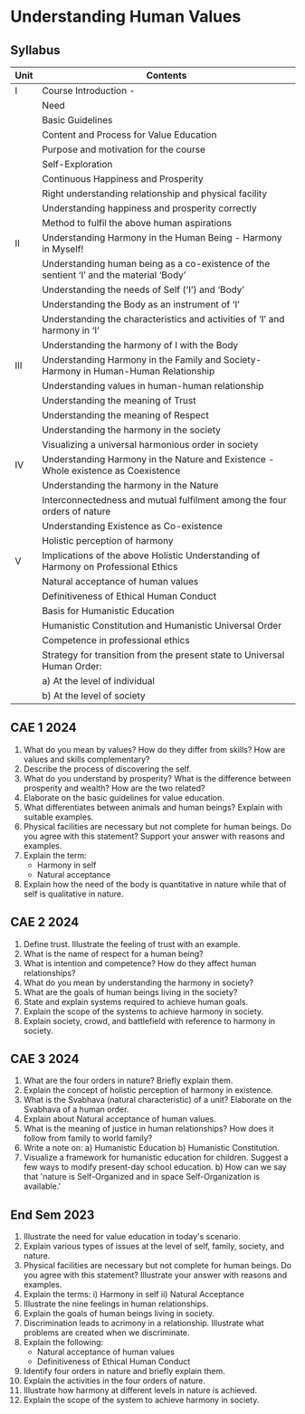 # Understanding Human Values

## Syllabus

| Unit | Contents                                                                                                                                                          |
|------|-------------------------------------------------------------------------------------------------------------------------------------------------------------------|
| I    | Course Introduction -                                                                                                                                 |
|      | Need                                                                                                                                                       |
|      | Basic Guidelines                                                                                                                                          |
|      | Content and Process for Value Education                                                                                                                    |
|      | Purpose and motivation for the course                                                                                                                       |
|      | Self-Exploration                                                                                                                                           |
|      | Continuous Happiness and Prosperity                                                                                                                        |
|      | Right understanding relationship and physical facility                                                                                                      |
|      | Understanding happiness and prosperity correctly                                                                                                             |
|      | Method to fulfil the above human aspirations                                                                                                                |
| II   | Understanding Harmony in the Human Being - Harmony in Myself!                                                                                                                                                  |
|      | Understanding human being as a co-existence of the sentient ‘I’ and the material ‘Body’                                                                 |
|      | Understanding the needs of Self (‘I’) and ‘Body’                                                                                                          |
|      | Understanding the Body as an instrument of ‘I’                                                                                                             |
|      | Understanding the characteristics and activities of ‘I’ and harmony in ‘I’                                                                              |
|      | Understanding the harmony of I with the Body                                                                                                               |
| III  | Understanding Harmony in the Family and Society- Harmony in Human-Human Relationship                                                                 |
|      | Understanding values in human-human relationship                                                                                                           |
|      | Understanding the meaning of Trust                                                                                                                         |
|      | Understanding the meaning of Respect                                                                                                                       |
|      | Understanding the harmony in the society                                                                                                                   |
|      | Visualizing a universal harmonious order in society                                                                                                         |
| IV   | Understanding Harmony in the Nature and Existence - Whole existence as Coexistence                                                                      |
|      | Understanding the harmony in the Nature                                                                                                                    |
|      | Interconnectedness and mutual fulfilment among the four orders of nature                                                                                   |
|      | Understanding Existence as Co-existence                                                                                                                    |
|      | Holistic perception of harmony                                                                                                                             |
| V    | Implications of the above Holistic Understanding of Harmony on Professional Ethics                                                                        |
|      | Natural acceptance of human values                                                                                                                         |
|      | Definitiveness of Ethical Human Conduct                                                                                                                    |
|      | Basis for Humanistic Education                                                                                                                             |
|      | Humanistic Constitution and Humanistic Universal Order                                                                                                     |
|      | Competence in professional ethics                                                                                                                          |
|      | Strategy for transition from the present state to Universal Human Order:                                                                                   |
|      | a) At the level of individual                                                                                                                              |
|      | b) At the level of society                                                                                                                                  |

## CAE 1 2024

1. What do you mean by values? How do they differ from skills? How are values and skills complementary?
2. Describe the process of discovering the self.
3. What do you understand by prosperity? What is the difference between prosperity and wealth? How are the two related?
4. Elaborate on the basic guidelines for value education.
5. What differentiates between animals and human beings? Explain with suitable examples.
6. Physical facilities are necessary but not complete for human beings. Do you agree with this statement? Support your answer with reasons and examples.
7. Explain the term:
    - Harmony in self
    - Natural acceptance
8. Explain how the need of the body is quantitative in nature while that of self is qualitative in nature.

## CAE 2 2024

1. Define trust. Illustrate the feeling of trust with an example.
2. What is the name of respect for a human being?
3. What is intention and competence? How do they affect human relationships?
4. What do you mean by understanding the harmony in society?
5. What are the goals of human beings living in the society?
6. State and explain systems required to achieve human goals.
7. Explain the scope of the systems to achieve harmony in society.
8. Explain society, crowd, and battlefield with reference to harmony in society.

## CAE 3 2024

1. What are the four orders in nature? Briefly explain them.
2. Explain the concept of holistic perception of harmony in existence.
3. What is the Svabhava (natural characteristic) of a unit? Elaborate on the Svabhava of a human order.
4. Explain about Natural acceptance of human values.
5. What is the meaning of justice in human relationships? How does it follow from family to world family?
6. Write a note on:
   a) Humanistic Education
   b) Humanistic Constitution.
7. Visualize a framework for humanistic education for children. Suggest a few ways to modify present-day school education.
   b) How can we say that 'nature is Self-Organized and in space Self-Organization is available.'

## End Sem 2023

1. Illustrate the need for value education in today's scenario.
2. Explain various types of issues at the level of self, family, society, and nature.
3. Physical facilities are necessary but not complete for human beings. Do you agree with this statement? Illustrate your answer with reasons and examples.
4. Explain the terms:
   i) Harmony in self
   ii) Natural Acceptance
5. Illustrate the nine feelings in human relationships.
6. Explain the goals of human beings living in society.
7. Discrimination leads to acrimony in a relationship. Illustrate what problems are created when we discriminate.
8. Explain the following:
   - Natural acceptance of human values
   - Definitiveness of Ethical Human Conduct
9. Identify four orders in nature and briefly explain them.
10. Explain the activities in the four orders of nature.
11. Illustrate how harmony at different levels in nature is achieved.
12. Explain the scope of the system to achieve harmony in society.
